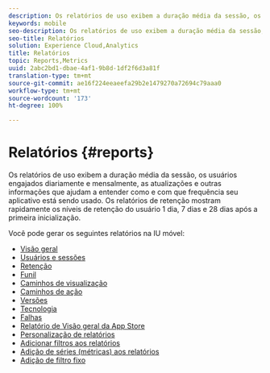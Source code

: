 ```yaml
---
description: Os relatórios de uso exibem a duração média da sessão, os usuários engajados diariamente e mensalmente, as atualizações e outras informações que ajudam a entender como e com que frequência seu aplicativo está sendo usado. Os relatórios de retenção mostram rapidamente os níveis de retenção do usuário 1 dia, 7 dias e 28 dias após a primeira inicialização.
keywords: mobile
seo-description: Os relatórios de uso exibem a duração média da sessão, os usuários engajados diariamente e mensalmente, as atualizações e outras informações que ajudam a entender como e com que frequência seu aplicativo está sendo usado. Os relatórios de retenção mostram rapidamente os níveis de retenção do usuário 1 dia, 7 dias e 28 dias após a primeira inicialização.
seo-title: Relatórios
solution: Experience Cloud,Analytics
title: Relatórios
topic: Reports,Metrics
uuid: 2abc2bd1-dbae-4af1-9b8d-1df2f6d3a81f
translation-type: tm+mt
source-git-commit: ae16f224eeaeefa29b2e1479270a72694c79aaa0
workflow-type: tm+mt
source-wordcount: '173'
ht-degree: 100%

---
```



# Relatórios {#reports}

Os relatórios de uso exibem a duração média da sessão, os usuários engajados diariamente e mensalmente, as atualizações e outras informações que ajudam a entender como e com que frequência seu aplicativo está sendo usado. Os relatórios de retenção mostram rapidamente os níveis de retenção do usuário 1 dia, 7 dias e 28 dias após a primeira inicialização.

Você pode gerar os seguintes relatórios na IU móvel:

* [Visão geral](/help/using/usage/usage-overview.md)
* [Usuários e sessões](/help/using/usage/users-sessions.md)
* [Retenção](/help/using/usage/reports-retention.md)
* [Funil](/help/using/usage/reports-funnel.md)
* [Caminhos de visualização](/help/using/usage/reports-view-paths.md)
* [Caminhos de ação](/help/using/usage/reports-action-paths.md)
* [Versões](/help/using/usage/c-reports-versions.md)
* [Tecnologia](/help/using/usage/reports-technology.md)
* [Falhas](/help/using/usage/c-crashes.md)
* [Relatório de Visão geral da App Store](/help/using/usage/c-app-store-store-performance.md)
* [Personalização de relatórios](/help/using/usage/reports-customize/reports-customize.md)
* [Adicionar filtros aos relatórios](/help/using/usage/reports-customize/t-reports-customize.md)
* [Adição de séries (métricas) aos relatórios](/help/using/usage/reports-customize/t-reports-series.md)
* [Adição de filtro fixo](/help/using/usage/reports-customize/t-sticky-filter.md)
